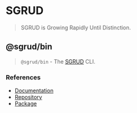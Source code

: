 # SGRUD
> SGRUD is Growing Rapidly Until Distinction.

## @sgrud/bin
> `@sgrud/bin` - The [SGRUD](https://sgrud.github.io) CLI.

### References
- [Documentation](https://sgrud.github.io/client/modules/bin)
- [Repository](https://github.com/sgrud/client/tree/main/packages/bin)
- [Package](https://www.npmjs.com/package/@sgrud/bin)

